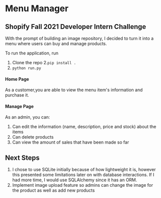 # Menu Manager
## Shopify Fall 2021 Developer Intern Challenge

With the prompt of building an image repository, I decided to turn it into a menu where users can buy and manage products.

To run the application, run
1. Clone the repo
2.`pip install .`
3.  `python run.py`

#### Home Page
As a customer,you are able to view the menu item's information and purchase it.

#### Manage Page
As an admin, you can:
1. Can edit the information (name, description, price and stock) about the items
2. Can delete products
3. Can view the amount of sales that have been made so far

## Next Steps
1. I chose to use SQLite initially because of how lightweight it is, however this presented some limitations later on with database interactions. If I had more time, I would use SQLAlchemy since it has an ORM.
2. Implement image upload feature so admins can change the image for the product as well as add new products

